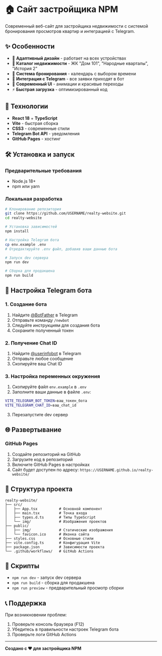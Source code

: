 # 🏠 Сайт застройщика NPM

Современный веб-сайт для застройщика недвижимости с системой бронирования просмотров квартир и интеграцией с Telegram.

## ✨ Особенности

- 📱 **Адаптивный дизайн** - работает на всех устройствах
- 🏢 **Каталог недвижимости** - ЖК "Дом 101", "Народные кварталы", "История 2"
- 📅 **Система бронирования** - календарь с выбором времени
- 💬 **Интеграция с Telegram** - все заявки приходят в бот
- 🎨 **Современный UI** - анимации и красивые переходы
- ⚡ **Быстрая загрузка** - оптимизированный код

## 🚀 Технологии

- **React 18** + **TypeScript**
- **Vite** - быстрая сборка
- **CSS3** - современные стили
- **Telegram Bot API** - уведомления
- **GitHub Pages** - хостинг

## 🛠️ Установка и запуск

### Предварительные требования
- Node.js 18+
- npm или yarn

### Локальная разработка

```bash
# Клонирование репозитория
git clone https://github.com/USERNAME/realty-website.git
cd realty-website

# Установка зависимостей
npm install

# Настройка Telegram бота
cp env.example .env
# Отредактируйте .env файл, добавив ваши данные бота

# Запуск dev сервера
npm run dev

# Сборка для продакшена
npm run build
```

## 📱 Настройка Telegram бота

### 1. Создание бота
1. Найдите [@BotFather](https://t.me/botfather) в Telegram
2. Отправьте команду `/newbot`
3. Следуйте инструкциям для создания бота
4. Сохраните полученный токен

### 2. Получение Chat ID
1. Найдите [@userinfobot](https://t.me/userinfobot) в Telegram
2. Отправьте любое сообщение
3. Скопируйте ваш Chat ID

### 3. Настройка переменных окружения
1. Скопируйте файл `env.example` в `.env`
2. Заполните ваши данные в файле `.env`:
```bash
VITE_TELEGRAM_BOT_TOKEN=ваш_токен_бота
VITE_TELEGRAM_CHAT_ID=ваш_chat_id
```
3. Перезапустите dev сервер

## 🌐 Развертывание

### GitHub Pages
1. Создайте репозиторий на GitHub
2. Загрузите код в репозиторий
3. Включите GitHub Pages в настройках
4. Сайт будет доступен по адресу: `https://USERNAME.github.io/realty-website/`

## 📁 Структура проекта

```
realty-website/
├── src/
│   ├── App.tsx          # Основной компонент
│   ├── main.tsx         # Точка входа
│   ├── types.d.ts       # Типы TypeScript
│   └── img/             # Изображения проектов
├── public/
│   ├── img/             # Статические изображения
│   └── favicon.ico      # Иконка сайта
├── styles.css           # Основные стили
├── vite.config.ts       # Конфигурация Vite
├── package.json         # Зависимости проекта
└── .github/workflows/   # GitHub Actions
```

## 🔧 Скрипты

- `npm run dev` - запуск dev сервера
- `npm run build` - сборка для продакшена
- `npm run preview` - предварительный просмотр сборки

## 📞 Поддержка

При возникновении проблем:
1. Проверьте консоль браузера (F12)
2. Убедитесь в правильности настроек Telegram бота
3. Проверьте логи GitHub Actions

---

**Создано с ❤️ для застройщика NPM**